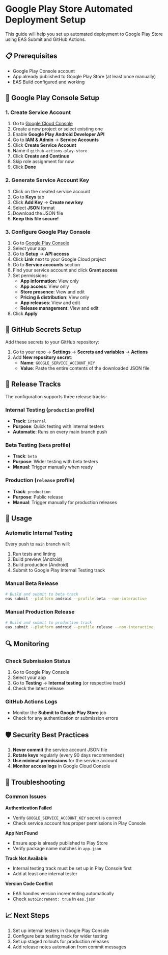 # Google Play Store Automated Deployment Setup

This guide will help you set up automated deployment to Google Play Store using EAS Submit and GitHub Actions.

## 📋 Prerequisites

- Google Play Console account
- App already published to Google Play Store (at least once manually)
- EAS Build configured and working

## 🔧 Google Play Console Setup

### 1. Create Service Account

1. Go to [Google Cloud Console](https://console.cloud.google.com/)
2. Create a new project or select existing one
3. Enable **Google Play Android Developer API**
4. Go to **IAM & Admin** → **Service Accounts**
5. Click **Create Service Account**
6. Name it `github-actions-play-store`
7. Click **Create and Continue**
8. Skip role assignment for now
9. Click **Done**

### 2. Generate Service Account Key

1. Click on the created service account
2. Go to **Keys** tab
3. Click **Add Key** → **Create new key**
4. Select **JSON** format
5. Download the JSON file
6. **Keep this file secure!**

### 3. Configure Google Play Console

1. Go to [Google Play Console](https://play.google.com/console/)
2. Select your app
3. Go to **Setup** → **API access**
4. Click **Link** next to your Google Cloud project
5. Go to **Service accounts** section
6. Find your service account and click **Grant access**
7. Set permissions:
   - **App information**: View only
   - **App access**: View only  
   - **Store presence**: View and edit
   - **Pricing & distribution**: View only
   - **App releases**: View and edit
   - **Release management**: View and edit
8. Click **Apply**

## 🔐 GitHub Secrets Setup

Add these secrets to your GitHub repository:

1. Go to your repo → **Settings** → **Secrets and variables** → **Actions**
2. Add **New repository secret**:
   - **Name**: `GOOGLE_SERVICE_ACCOUNT_KEY`
   - **Value**: Paste the entire contents of the downloaded JSON file

## 🚀 Release Tracks

The configuration supports three release tracks:

### Internal Testing (`production` profile)
- **Track**: `internal`
- **Purpose**: Quick testing with internal testers
- **Automatic**: Runs on every main branch push

### Beta Testing (`beta` profile)  
- **Track**: `beta`
- **Purpose**: Wider testing with beta testers
- **Manual**: Trigger manually when ready

### Production (`release` profile)
- **Track**: `production` 
- **Purpose**: Public release
- **Manual**: Trigger manually for production releases

## 📱 Usage

### Automatic Internal Testing
Every push to `main` branch will:
1. Run tests and linting
2. Build preview (Android)
3. Build production (Android)
4. Submit to Google Play Internal Testing track

### Manual Beta Release
```bash
# Build and submit to beta track
eas submit --platform android --profile beta --non-interactive
```

### Manual Production Release
```bash
# Build and submit to production track  
eas submit --platform android --profile release --non-interactive
```

## 🔍 Monitoring

### Check Submission Status
1. Go to Google Play Console
2. Select your app
3. Go to **Testing** → **Internal testing** (or respective track)
4. Check the latest release

### GitHub Actions Logs
- Monitor the **Submit to Google Play Store** job
- Check for any authentication or submission errors

## 🛡️ Security Best Practices

1. **Never commit** the service account JSON file
2. **Rotate keys** regularly (every 90 days recommended)
3. **Use minimal permissions** for the service account
4. **Monitor access logs** in Google Cloud Console

## 🚨 Troubleshooting

### Common Issues

**Authentication Failed**
- Verify `GOOGLE_SERVICE_ACCOUNT_KEY` secret is correct
- Check service account has proper permissions in Play Console

**App Not Found**
- Ensure app is already published to Play Store
- Verify package name matches in `app.json`

**Track Not Available**
- Internal testing track must be set up in Play Console first
- Add at least one internal tester

**Version Code Conflict**
- EAS handles version incrementing automatically
- Check `autoIncrement: true` in `eas.json`

## 📈 Next Steps

1. Set up internal testers in Google Play Console
2. Configure beta testing track for wider testing
3. Set up staged rollouts for production releases
4. Add release notes automation from commit messages
